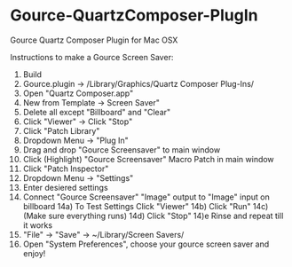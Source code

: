 Gource-QuartzComposer-PlugIn
============================

Gource Quartz Composer Plugin for Mac OSX

Instructions to make a Gource Screen Saver:
1) Build
2) Gource.plugin -> /Library/Graphics/Quartz Composer Plug-Ins/
3) Open "Quartz Composer.app"
4) New from Template -> Screen Saver"
5) Delete all except "Billboard" and "Clear"
6) Click "Viewer" -> Click "Stop"
7) Click "Patch Library"
8) Dropdown Menu -> "Plug In"
9) Drag and drop "Gource Screensaver" to main window
10) Click (Highlight) "Gource Screensaver" Macro Patch in main window
11) Click "Patch Inspector"
12) Dropdown Menu -> "Settings"
13) Enter desiered settings
14) Connect "Gource Screensaver" "Image" output to "Image" input on billboard
	14a) To Test Settings Click "Viewer"
	14b) Click "Run"
	14c) (Make sure everything runs)
	14d) Click "Stop"
	14)e Rinse and repeat till it works
15) "File" -> "Save" -> ~/Library/Screen Savers/
16) Open "System Preferences", choose your gource screen saver and enjoy!

